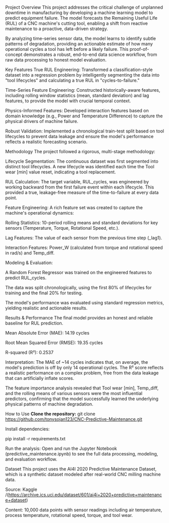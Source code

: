 Project Overview
This project addresses the critical challenge of unplanned downtime in manufacturing by developing a machine learning model to predict equipment failure. The model forecasts the Remaining Useful Life (RUL) of a CNC machine's cutting tool, enabling a shift from reactive maintenance to a proactive, data-driven strategy.

By analyzing time-series sensor data, the model learns to identify subtle patterns of degradation, providing an actionable estimate of how many operational cycles a tool has left before a likely failure. This proof-of-concept demonstrates a robust, end-to-end data science workflow, from raw data processing to honest model evaluation.

Key Features
True RUL Engineering: Transformed a classification-style dataset into a regression problem by intelligently segmenting the data into "tool lifecycles" and calculating a true RUL in "cycles-to-failure."

Time-Series Feature Engineering: Constructed historically-aware features, including rolling window statistics (mean, standard deviation) and lag features, to provide the model with crucial temporal context.

Physics-Informed Features: Developed interaction features based on domain knowledge (e.g., Power and Temperature Difference) to capture the physical drivers of machine failure.

Robust Validation: Implemented a chronological train-test split based on tool lifecycles to prevent data leakage and ensure the model's performance reflects a realistic forecasting scenario.

Methodology
The project followed a rigorous, multi-stage methodology:

Lifecycle Segmentation: The continuous dataset was first segmented into distinct tool lifecycles. A new lifecycle was identified each time the Tool wear [min] value reset, indicating a tool replacement.

RUL Calculation: The target variable, RUL_cycles, was engineered by working backward from the first failure event within each lifecycle. This provided a true, leakage-free measure of the time-to-failure at every data point.

Feature Engineering: A rich feature set was created to capture the machine's operational dynamics:

Rolling Statistics: 10-period rolling means and standard deviations for key sensors (Temperature, Torque, Rotational Speed, etc.).

Lag Features: The value of each sensor from the previous time step (_lag1).

Interaction Features: Power_W (calculated from torque and rotational speed in rad/s) and Temp_diff.

Modeling & Evaluation:

A Random Forest Regressor was trained on the engineered features to predict RUL_cycles.

The data was split chronologically, using the first 80% of lifecycles for training and the final 20% for testing.

The model's performance was evaluated using standard regression metrics, yielding realistic and actionable results.

Results & Performance
The final model provides an honest and reliable baseline for RUL prediction.

Mean Absolute Error (MAE): 14.19 cycles

Root Mean Squared Error (RMSE): 19.35 cycles

R-squared (R²): 0.2537

Interpretation: The MAE of ~14 cycles indicates that, on average, the model's prediction is off by only 14 operational cycles. The R² score reflects a realistic performance on a complex problem, free from the data leakage that can artificially inflate scores.

The feature importance analysis revealed that Tool wear [min], Temp_diff, and the rolling means of various sensors were the most influential predictors, confirming that the model successfully learned the underlying physical patterns of machine degradation.

How to Use
**Clone the repository:**
git clone https://github.com/tonysojan123/CNC-Predictive-Maintenance.git

Install dependencies:

pip install -r requirements.txt

Run the analysis:
Open and run the Jupyter Notebook (predictive_maintenance.ipynb) to see the full data processing, modeling, and evaluation workflow.

Dataset
This project uses the AI4I 2020 Predictive Maintenance Dataset, which is a synthetic dataset modeled after real-world CNC milling machine data.

Source: Kaggle /(https://archive.ics.uci.edu/dataset/601/ai4i+2020+predictive+maintenance+dataset)

Content: 10,000 data points with sensor readings including air temperature, process temperature, rotational speed, torque, and tool wear.

